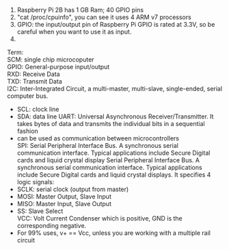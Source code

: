 1. Raspberry Pi 2B has 1 GB Ram; 40 GPIO pins  
2. "cat /proc/cpuinfo", you can see it uses 4 ARM v7 processors  
3. GPIO: the input/output pin of Raspberry Pi GPIO is rated at 3.3V, so be careful when you want to use it as input. 
4. 


Term:  
SCM: single chip microcoputer  
GPIO: General-purpose input/output  
RXD: Receive Data  
TXD: Transmit Data  
I2C: Inter-Integrated Circuit, a multi-master, multi-slave, single-ended, serial computer bus.  
  - SCL: clock line
  - SDA: data line
UART: Universal Asynchronous Receiver/Transmitter. It takes bytes of data and transmits the individual bits in a sequential fashion  
  - can be used as communication between microcontrollers  
SPI: Serial Peripheral Interface Bus. A synchronous serial communication interface. Typical applications include Secure Digital cards and liquid crystal display Serial Peripheral Interface Bus. A synchronous serial communication interface. Typical applications include Secure Digital cards and liquid crystal displays. It specifies 4 logic signals:
  - SCLK: serial clock (output from master)
  - MOSI: Master Output, Slave Input
  - MISO: Master Input, Slave Output
  - SS: Slave Select  
VCC: Volt Current Condenser which is positive, GND is the corresponding negative.
  - For 99% uses, v+ == Vcc, unless you are working with a multiple rail circuit
